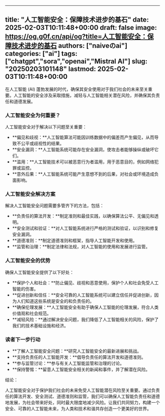 
---
title: "人工智能安全：保障技术进步的基石"
date: 2025-02-03T10:11:48+00:00
draft: false
image: https://og.g0f.cn/api/og?title=人工智能安全：保障技术进步的基石
authors: ["naiveのai"]
categories: ["ai"]
tags: ["chatgpt","sora","openai","Mistral AI"]
slug: "20250203101148"
lastmod: 2025-02-03T10:11:48+00:00
---
在人工智能 (AI) 蓬勃发展的时代，确保其安全使用对于我们社会的未来至关重要。人工智能的安全涉及采取措施，减轻与人工智能相关潜在风险，并确保其负责任和道德发展。

### 人工智能安全为何重要？

人工智能安全对于解决以下问题至关重要：

- **偏见和歧视：**人工智能算法可能因训练数据中的偏差而产生偏见，从而导致不公平或歧视性的结果。
- **安全漏洞：**人工智能系统可能存在安全漏洞，使攻击者能够操纵或破坏它们。
- **滥用：**人工智能技术可以被恶意行为者滥用，用于恶意目的，例如网络犯罪或监控。
- **意外后果：**人工智能系统可能产生意想不到的后果，对社会或环境造成负面影响。

### 人工智能安全解决方案

解决人工智能安全问题需要多管齐下的方法，包括：

- **负责任的算法开发：**制定准则和最佳实践，以确保算法公平、无偏见和透明。
- **安全测试和验证：**对人工智能系统进行严格的测试和验证，以识别和修复安全漏洞。
- **道德准则：**制定道德准则和框架，指导人工智能开发和使用。
- **监管和治理：**制定法律和法规，对人工智能的使用和发展进行监管。

### 人工智能安全的优势

确保人工智能安全提供了以下好处：

- **保护个人和社会：**防止偏见、歧视和恶意使用，保护个人和社会免受人工智能的伤害。
- **促进创新和信任：**安全可靠的人工智能系统可以建立信任并促进创新，因为人们知道这些系统是安全的和负责任的。
- **确保伦理发展：**人工智能安全有助于确保人工智能的伦理发展，符合人类价值观和社会规范。
- **减轻风险：**通过解决安全问题，我们降低了人工智能相关的风险，保护了我们的技术基础设施和经济。

### 读者下一步行动

- **了解人工智能安全问题：**研究人工智能安全的最新进展和挑战。
- **支持负责任的人工智能开发：**倡导负责任的算法开发和道德准则。
- **参与监管讨论：**参与有关人工智能监管和治理的讨论。
- **保持警惕：**留意人工智能安全相关的新闻和事件，并了解潜在风险。

结论：

人工智能安全对于保护我们社会的未来免受人工智能潜在风险至关重要。通过负责任的算法开发、安全测试、道德准则和监管，我们可以确保人工智能负责任和道德地发展，为社会带来好处，同时最大限度地减少风险。让我们共同努力，构建一个安全、可靠的人工智能未来，为人类和技术和谐共存创造一个更美好的世界。